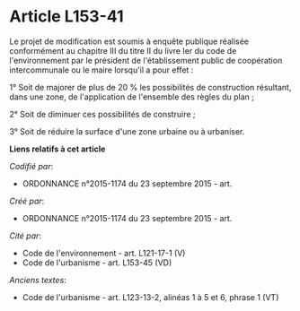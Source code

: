 # Article L153-41

Le projet de modification est soumis à enquête publique réalisée conformément au chapitre III du titre II du livre Ier du
code de l'environnement par le président de l'établissement public de coopération intercommunale ou le maire lorsqu'il a pour
effet :

1° Soit de majorer de plus de 20 % les possibilités de construction résultant, dans une zone, de l'application de l'ensemble
des règles du plan ;

2° Soit de diminuer ces possibilités de construire ;

3° Soit de réduire la surface d'une zone urbaine ou à urbaniser.

**Liens relatifs à cet article**

_Codifié par_:

  - ORDONNANCE n°2015-1174 du 23 septembre 2015 - art.

_Créé par_:

  - ORDONNANCE n°2015-1174 du 23 septembre 2015 - art.

_Cité par_:

  - Code de l'environnement - art. L121-17-1 (V)
  - Code de l'urbanisme - art. L153-45 (VD)

_Anciens textes_:

  - Code de l'urbanisme - art. L123-13-2, alinéas 1 à 5 et 6, phrase 1  (VT)
